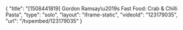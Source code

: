 {
    "title": "[1508441819] Gordon Ramsay\u2019s Fast Food: Crab & Chilli Pasta",
    "type": "solo",
    "layout": "iframe-static",
    "videoId": "123179035",
    "url": "\/tvpembed\/123179035"
}
